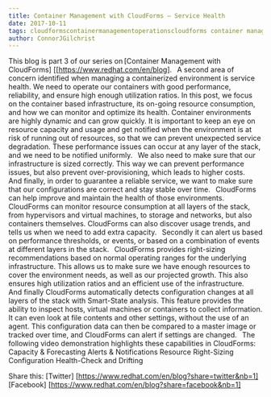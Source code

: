 ```yaml
---     
title: Container Management with CloudForms – Service Health
date: 2017-10-11
tags: cloudformscontainermanagementoperationscloudforms container management openshift 
author: ConnorJGilchrist
---
```

 
This blog is part 3 of our series on [Container Management with CloudForms] [[https://www.redhat.com/en/blog].
  
A second area of concern identified when managing a containerized environment is service health. We need to operate our containers with good performance, reliability, and ensure high enough utilization ratios. In this post, we focus on the container based infrastructure, its on-going resource consumption, and how we can monitor and optimize its health.
Container environments are highly dynamic and can grow quickly. It is important to keep an eye on resource capacity and usage and get notified when the environment is at risk of running out of resources, so that we can prevent unexpected service degradation. These performance issues can occur at any layer of the stack, and we need to be notified uniformly.
  
We also need to make sure that our infrastructure is sized correctly. This way we can prevent performance issues, but also prevent over-provisioning, which leads to higher costs.
  
And finally, in order to guarantee a reliable service, we want to make sure that our configurations are correct and stay stable over time.
  
CloudForms can help improve and maintain the health of those environments.
  
CloudForms can monitor resource consumption at all layers of the stack, from hypervisors and virtual machines, to storage and networks, but also containers themselves. CloudForms can also discover usage trends, and tells us when we need to add extra capacity.
  
Secondly it can alert us based on performance thresholds, or events, or based on a combination of events at different layers in the stack.
  
CloudForms provides right-sizing recommendations based on normal operating ranges for the underlying infrastructure. This allows us to make sure we have enough resources to cover the environment needs, as well as our projected growth. This also ensures high utilization ratios and an efficient use of the infrastructure.
  
And finally CloudForms automatically detects configuration changes at all layers of the stack with Smart-State analysis. This feature provides the ability to inspect hosts, virtual machines or containers to collect information. It can even look at file contents and other settings, without the use of an agent. This configuration data can then be compared to a master image or tracked over time, and CloudForms can alert if settings are changed.
  
The following video demonstration highlights these capabilities in CloudForms:
Capacity & Forecasting
Alerts & Notifications
Resource Right-Sizing
Configuration Health-Check and Drifting

Share this:
[Twitter] [https://www.redhat.com/en/blog?share=twitter&nb=1]
[Facebook] [https://www.redhat.com/en/blog?share=facebook&nb=1]
